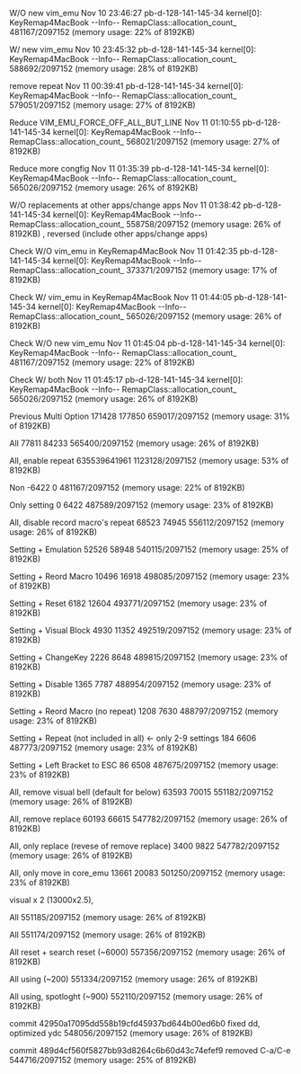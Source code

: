 W/O new vim_emu
Nov 10 23:46:27 pb-d-128-141-145-34 kernel[0]: KeyRemap4MacBook --Info-- RemapClass::allocation_count_ 481167/2097152 (memory usage: 22% of 8192KB)

W/ new vim_emu
Nov 10 23:45:32 pb-d-128-141-145-34 kernel[0]: KeyRemap4MacBook --Info-- RemapClass::allocation_count_ 588692/2097152 (memory usage: 28% of 8192KB)

remove repeat
Nov 11 00:39:41 pb-d-128-141-145-34 kernel[0]: KeyRemap4MacBook --Info-- RemapClass::allocation_count_ 579051/2097152 (memory usage: 27% of 8192KB)

Reduce VIM_EMU_FORCE_OFF_ALL_BUT_LINE
Nov 11 01:10:55 pb-d-128-141-145-34 kernel[0]: KeyRemap4MacBook --Info-- RemapClass::allocation_count_ 568021/2097152 (memory usage: 27% of 8192KB)

Reduce more congfig
Nov 11 01:35:39 pb-d-128-141-145-34 kernel[0]: KeyRemap4MacBook --Info-- RemapClass::allocation_count_ 565026/2097152 (memory usage: 26% of 8192KB)

W/O replacements at other apps/change apps
Nov 11 01:38:42 pb-d-128-141-145-34 kernel[0]: KeyRemap4MacBook --Info-- RemapClass::allocation_count_ 558758/2097152 (memory usage: 26% of 8192KB)
, reversed (include other apps/change apps)

Check W/O vim_emu in KeyRemap4MacBook
Nov 11 01:42:35 pb-d-128-141-145-34 kernel[0]: KeyRemap4MacBook --Info-- RemapClass::allocation_count_ 373371/2097152 (memory usage: 17% of 8192KB)

Check W/ vim_emu in KeyRemap4MacBook
Nov 11 01:44:05 pb-d-128-141-145-34 kernel[0]: KeyRemap4MacBook --Info-- RemapClass::allocation_count_ 565026/2097152 (memory usage: 26% of 8192KB)


Check W/O new vim_emu
Nov 11 01:45:04 pb-d-128-141-145-34 kernel[0]: KeyRemap4MacBook --Info-- RemapClass::allocation_count_ 481167/2097152 (memory usage: 22% of 8192KB)

Check W/ both
Nov 11 01:45:17 pb-d-128-141-145-34 kernel[0]: KeyRemap4MacBook --Info-- RemapClass::allocation_count_ 565026/2097152 (memory usage: 26% of 8192KB)




Previous Multi Option
171428 177850 659017/2097152 (memory usage: 31% of 8192KB)

All
 77811 84233 565400/2097152 (memory usage: 26% of 8192KB)

All, enable repeat
635539641961 1123128/2097152 (memory usage: 53% of 8192KB)

Non
 -6422     0 481167/2097152 (memory usage: 22% of 8192KB)

Only setting
     0  6422 487589/2097152 (memory usage: 23% of 8192KB)

All, disable record macro's repeat
 68523 74945 556112/2097152 (memory usage: 26% of 8192KB)

Setting + Emulation
 52526 58948 540115/2097152 (memory usage: 25% of 8192KB)

Setting + Reord Macro
 10496 16918 498085/2097152 (memory usage: 23% of 8192KB)

Setting + Reset
  6182 12604 493771/2097152 (memory usage: 23% of 8192KB)

Setting + Visual Block
  4930 11352 492519/2097152 (memory usage: 23% of 8192KB)

Setting + ChangeKey
  2226  8648 489815/2097152 (memory usage: 23% of 8192KB)

Setting + Disable
  1365  7787 488954/2097152 (memory usage: 23% of 8192KB)

Setting + Reord Macro (no repeat)
  1208  7630 488797/2097152 (memory usage: 23% of 8192KB)

Setting + Repeat (not included in all) <- only 2-9 settings
   184  6606 487773/2097152 (memory usage: 23% of 8192KB)

Setting + Left Bracket to ESC
    86  6508 487675/2097152 (memory usage: 23% of 8192KB)



All, remove visual bell (default for below)
 63593 70015 551182/2097152 (memory usage: 26% of 8192KB)

All, remove replace
 60193 66615 547782/2097152 (memory usage: 26% of 8192KB)

All, only replace (revese of remove replace)
  3400  9822 547782/2097152 (memory usage: 26% of 8192KB)

All, only move in core_emu
 13661 20083 501250/2097152 (memory usage: 23% of 8192KB)

 visual x 2 (13000x2.5), 

All
551185/2097152 (memory usage: 26% of 8192KB)

All
551174/2097152 (memory usage: 26% of 8192KB)

All reset + search reset (~6000)
557356/2097152 (memory usage: 26% of 8192KB)

All using (~200)
551334/2097152 (memory usage: 26% of 8192KB)

All using, spotloght (~900)
552110/2097152 (memory usage: 26% of 8192KB)




commit 42950a17095dd558b19cfd45937bd644b00ed6b0
fixed dd, optimized ydc
548056/2097152 (memory usage: 26% of 8192KB)

commit 489d4cf560f5827bb93d8264c6b60d43c74efef9
removed C-a/C-e
544716/2097152 (memory usage: 25% of 8192KB)
